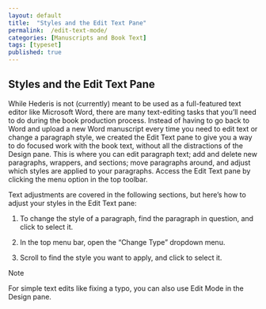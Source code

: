 ```yaml
---
layout: default
title:  "Styles and the Edit Text Pane"
permalink:  /edit-text-mode/
categories: [Manuscripts and Book Text]
tags: [typeset]
published: true
---
```


<section data-type="chapter" class="hsecchapter" data-hederis-type="hsecchapter" id="edit-text-mode" data-pi-attrs="id: edit-text-mode; data-tags: typeset;" role="doc-chapter" data-tags="typeset" data-author-name=" " data-book-title=" " title="Styles and the Edit Text Pane"><h1 data-hederis-type="hblkchaptitle" class="hblkchaptitle" id="ptr3JqFUh">Styles and the Edit Text Pane</h1><p class="hblkp" data-hederis-type="hblkp" id="ppAB4rBo1">While Hederis is not (currently) meant to be used as a full-featured text editor like Microsoft Word, there are many text-editing tasks that you&#8217;ll need to do during the book production process. Instead of having to go back to Word and upload a new Word manuscript every time you need to edit text or change a paragraph style, we created the Edit Text pane to give you a way to do focused work with the book text, without all the distractions of the Design pane. This is where you can edit paragraph text; add and delete new paragraphs, wrappers, and sections; move paragraphs around, and adjust which styles are applied to your paragraphs. Access the Edit Text pane by clicking the menu option in the top toolbar.</p><p class="hblkp" data-hederis-type="hblkp" id="pouaTSZCb">Text adjustments are covered in the following sections, but here&#8217;s how to adjust your styles in the Edit Text pane:</p><ol class="hwprnumlist" data-hederis-type="hwprnumlist" id="pDtNu3f3U"><li class="hblkoli" data-hederis-type="hblkoli" id="linn46QR8e"><p class="hblkoli" data-hederis-type="hblklip" id="p0xFOSGxB">To change the style of a paragraph, find the paragraph in question, and click to select it.</p></li><li class="hblkoli" data-hederis-type="hblkoli" id="liIrAt1m5i"><p class="hblkoli" data-hederis-type="hblklip" id="pczekrIOh">In the top menu bar, open the &#8220;Change Type&#8221; dropdown menu.</p></li><li class="hblkoli" data-hederis-type="hblkoli" id="livac8xWWp"><p class="hblkoli" data-hederis-type="hblklip" id="pYAJrPXvA">Scroll to find the style you want to apply, and click to select it.</p></li></ol><aside class="hwprbox box" data-hederis-type="hwprbox" id="pBO86Vsnv" data-type="sidebar"><p class="hblktype" data-hederis-type="hblktype" id="pDSpg8TNi">Note</p><p class="hblkp" data-hederis-type="hblkp" id="pnsKI2jCT">For simple text edits like fixing a typo, you can also use Edit Mode in the Design pane.</p></aside></section>